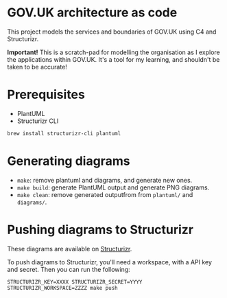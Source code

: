 # GOV.UK architecture as code

This project models the services and boundaries of GOV.UK using C4 and Structurizr. 

**Important!** This is a scratch-pad for modelling the organisation as I explore the applications within GOV.UK. It's a tool for my learning, and shouldn't be taken to be accurate!

# Prerequisites

- PlantUML
- Structurizr CLI

```bash
brew install structurizr-cli plantuml
```

# Generating diagrams

- `make`: remove plantuml and diagrams, and generate new ones.
- `make build`: generate PlantUML output and generate PNG diagrams.
- `make clean`: remove generated outputfrom from `plantuml/` and `diagrams/`.

# Pushing diagrams to Structurizr

These diagrams are available on [Structurizr](https://structurizr.com/workspace/69782).

To push diagrams to Structurizr, you'll need a workspace, with a API key and secret. Then you can run the following:

```
STRUCTURIZR_KEY=XXXX STRUCTURIZR_SECRET=YYYY STRUCTURIZR_WORKSPACE=ZZZZ make push
```